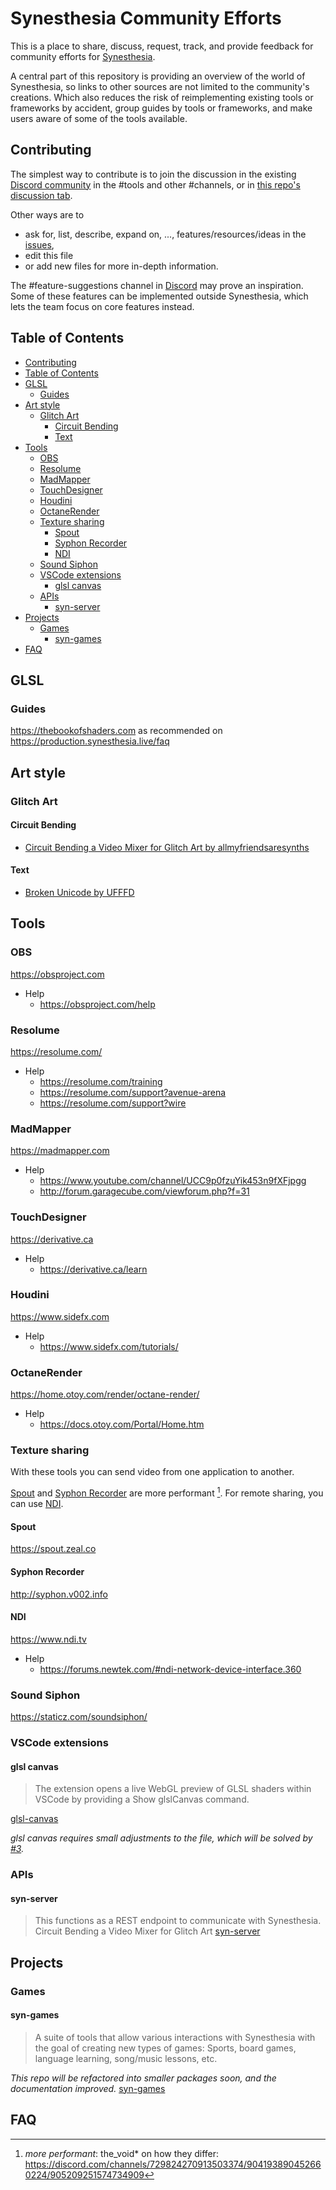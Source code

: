 # Synesthesia Community Efforts

This is a place to share, discuss, request, track, and provide feedback for community efforts for [Synesthesia](https://synesthesia.live).

A central part of this repository is providing an overview of the world of Synesthesia, so links to other sources are not limited to the community's creations. Which also reduces the risk of reimplementing existing tools or frameworks by accident, group guides by tools or frameworks, and make users aware of some of the tools available.

## Contributing

The simplest way to contribute is to join the discussion in the existing [Discord community](https://discord.gg/dMVvCgXxtU) in the #tools and other #channels, or in [this repo's discussion tab](https://github.com/mattorp/synesthesia-community-efforts/discussions).

Other ways are to

- ask for, list, describe, expand on, ..., features/resources/ideas in the [issues](https://github.com/mattorp/synesthesia-community-efforts/issues),
- edit this file
- or add new files for more in-depth information.

The #feature-suggestions channel in [Discord](https://discord.gg/dMVvCgXxtU) may prove an inspiration. Some of these features can be implemented outside Synesthesia, which lets the team focus on core features instead.

## Table of Contents

- [Contributing](#contributing)
- [Table of Contents](#table-of-contents)
- [GLSL](#glsl)
  - [Guides](#guides)
- [Art style](#art-style)
  - [Glitch Art](#glitch-art)
    - [Circuit Bending](#circuit-bending)
    - [Text](#text)
- [Tools](#tools)
  - [OBS](#obs)
  - [Resolume](#resolume)
  - [MadMapper](#madmapper)
  - [TouchDesigner](#touchdesigner)
  - [Houdini](#houdini)
  - [OctaneRender](#octanerender)
  - [Texture sharing](#texture-sharing)
    - [Spout](#spout)
    - [Syphon Recorder](#syphon-recorder)
    - [NDI](#ndi)
  - [Sound Siphon](#sound-siphon)
  - [VSCode extensions](#vscode-extensions)
    - [glsl canvas](#glsl-canvas)
  - [APIs](#apis)
    - [syn-server](#syn-server)
- [Projects](#projects)
  - [Games](#games)
    - [syn-games](#syn-games)
- [FAQ](#faq)

## GLSL

### Guides

<https://thebookofshaders.com> as recommended on <https://production.synesthesia.live/faq>

## Art style

### Glitch Art

#### Circuit Bending

- [Circuit Bending a Video Mixer for Glitch Art by
allmyfriendsaresynths](https://www.youtube.com/watch?v=AM8H7nDEtRc)

#### Text

- [Broken Unicode by UFFFD](https://ufffd.com/zalgo/)

## Tools

### OBS

<https://obsproject.com>

- Help
  - <https://obsproject.com/help>

### Resolume

<https://resolume.com/>

- Help
  - <https://resolume.com/training>
  - <https://resolume.com/support?avenue-arena>
  - <https://resolume.com/support?wire>

### MadMapper

<https://madmapper.com>

- Help
  - <https://www.youtube.com/channel/UCC9p0fzuYik453n9fXFjpgg>
  - <http://forum.garagecube.com/viewforum.php?f=31>

### TouchDesigner

<https://derivative.ca>

- Help
  - <https://derivative.ca/learn>

### Houdini

<https://www.sidefx.com>

- Help
  - <https://www.sidefx.com/tutorials/>

### OctaneRender

<https://home.otoy.com/render/octane-render/>

- Help
  - <https://docs.otoy.com/Portal/Home.htm>

### Texture sharing

With these tools you can send video from one application to another.

[Spout](#spout) and [Syphon Recorder](#syphon-recorder) are more performant [^more-performant]. For remote sharing, you can use [NDI](#ndi).

  [^more-performant]: _more performant_: the_void* on how they differ: <https://discord.com/channels/729824270913503374/904193890452660224/905209251574734909>

#### Spout

<https://spout.zeal.co>

#### Syphon Recorder

<http://syphon.v002.info>

#### NDI

<https://www.ndi.tv>

- Help
  - <https://forums.newtek.com/#ndi-network-device-interface.360>

### Sound Siphon

<https://staticz.com/soundsiphon/>

### VSCode extensions

#### glsl canvas

> The extension opens a live WebGL preview of GLSL shaders within VSCode by providing a Show glslCanvas command.

[glsl-canvas](https://marketplace.visualstudio.com/items?itemName=circledev.glsl-canvas)

_glsl canvas requires small adjustments to the file, which will be solved by [#3][i3]._

[i3]: https://github.com/mattorp/synesthesia-community-efforts/issues/3

### APIs

#### syn-server

>This functions as a REST endpoint to communicate with Synesthesia.
Circuit Bending a Video Mixer for Glitch Art
[syn-server](https://github.com/mattorp/syn-server)

## Projects

### Games

#### syn-games

>A suite of tools that allow various interactions with Synesthesia with the goal of creating new types of games: Sports, board games, language learning, song/music lessons, etc.

_This repo will be refactored into smaller packages soon, and the documentation improved._
[syn-games](https://github.com/mattorp/syn-games)

## FAQ
